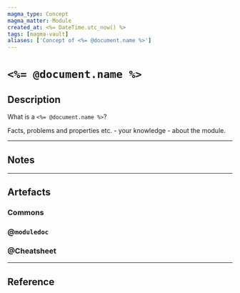 ```yaml
---
magma_type: Concept
magma_matter: Module
created_at: <%= DateTime.utc_now() %> 
tags: [magma-vault]
aliases: ['Concept of <%= @document.name %>']
---
```

# `<%= @document.name %>`

## Description

What is a `<%= @document.name %>`?

Facts, problems and properties etc. - your knowledge - about the module.


---
## Notes


---
## Artefacts

### Commons


### @`moduledoc`


### @Cheatsheet


---
## Reference

